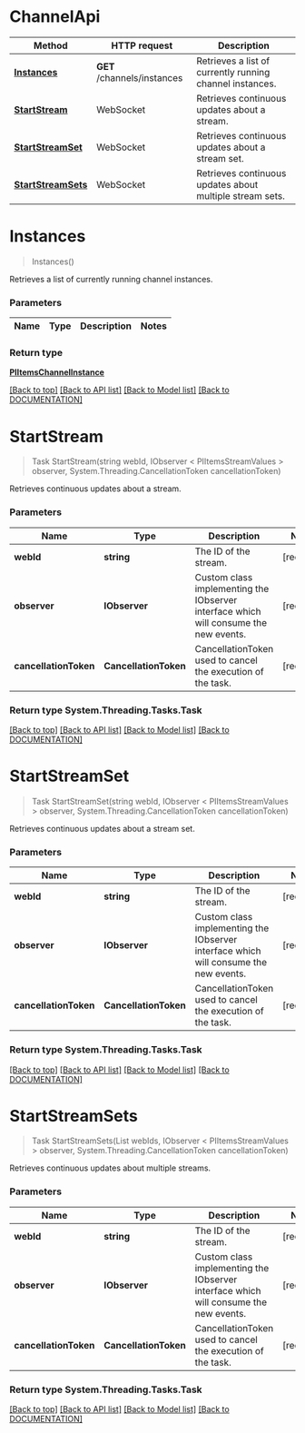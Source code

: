 # ChannelApi

Method | HTTP request | Description
------------ | ------------- | -------------
[**Instances**](ChannelApi.md#instances) | **GET** /channels/instances | Retrieves a list of currently running channel instances.
[**StartStream**](ChannelApi.md#startstream) | WebSocket | Retrieves continuous updates about a stream.
[**StartStreamSet**](ChannelApi.md#startstreamset) | WebSocket | Retrieves continuous updates about a stream set.
[**StartStreamSets**](ChannelApi.md#startstreamsets) | WebSocket | Retrieves continuous updates about multiple stream sets.


# **Instances**
> Instances()

Retrieves a list of currently running channel instances.

### Parameters

Name | Type | Description | Notes
------------- | ------------- | ------------- | -------------


### Return type

[**PIItemsChannelInstance**](../Model/PIItemsChannelInstance.md)

[[Back to top]](#) [[Back to API list]](../../DOCUMENTATION.md#documentation-for-api-endpoints) [[Back to Model list]](../../DOCUMENTATION.md#documentation-for-models) [[Back to DOCUMENTATION]](../../DOCUMENTATION.md)


# **StartStream**
> Task StartStream(string webId, IObserver < PIItemsStreamValues > observer, System.Threading.CancellationToken cancellationToken)

Retrieves continuous updates about a stream.

### Parameters

Name | Type | Description | Notes
------------- | ------------- | ------------- | -------------
**webId** | **string** | The ID of the stream. | [required]
**observer** | **IObserver<PIItemsStreamValues>**| Custom class implementing the IObserver<PIItemsStreamValues> interface which will consume the new events. | [required]
**cancellationToken** | **CancellationToken**| CancellationToken used to cancel the execution of the task. | [required]

### Return type System.Threading.Tasks.Task

[[Back to top]](#) [[Back to API list]](../../DOCUMENTATION.md#documentation-for-api-endpoints) [[Back to Model list]](../../DOCUMENTATION.md#documentation-for-models) [[Back to DOCUMENTATION]](../../DOCUMENTATION.md)

# **StartStreamSet**
> Task StartStreamSet(string webId, IObserver < PIItemsStreamValues >  observer, System.Threading.CancellationToken cancellationToken)

Retrieves continuous updates about a stream set.

### Parameters

Name | Type | Description | Notes
------------- | ------------- | ------------- | -------------
**webId** | **string** | The ID of the stream. | [required]
**observer** | **IObserver<PIItemsStreamValues>**| Custom class implementing the IObserver<PIItemsStreamValues> interface which will consume the new events. | [required]
**cancellationToken** | **CancellationToken**| CancellationToken used to cancel the execution of the task. | [required]

### Return type System.Threading.Tasks.Task


[[Back to top]](#) [[Back to API list]](../../DOCUMENTATION.md#documentation-for-api-endpoints) [[Back to Model list]](../../DOCUMENTATION.md#documentation-for-models) [[Back to DOCUMENTATION]](../../DOCUMENTATION.md)


# **StartStreamSets**
> Task StartStreamSets(List<string> webIds, IObserver < PIItemsStreamValues >  observer, System.Threading.CancellationToken cancellationToken)

Retrieves continuous updates about multiple streams.

### Parameters

Name | Type | Description | Notes
------------- | ------------- | ------------- | -------------
**webId** | **string** | The ID of the stream. | [required]
**observer** | **IObserver<PIItemsStreamValues>**| Custom class implementing the IObserver<PIItemsStreamValues> interface which will consume the new events. | [required]
**cancellationToken** | **CancellationToken**| CancellationToken used to cancel the execution of the task. | [required]

### Return type System.Threading.Tasks.Task


[[Back to top]](#) [[Back to API list]](../../DOCUMENTATION.md#documentation-for-api-endpoints) [[Back to Model list]](../../DOCUMENTATION.md#documentation-for-models) [[Back to DOCUMENTATION]](../../DOCUMENTATION.md)
